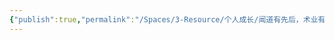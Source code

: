 ```yaml
---
{"publish":true,"permalink":"/Spaces/3-Resource/个人成长/闻道有先后，术业有专攻.md","title":"闻道有先后，术业有专攻","created":"2022-06-09","modified":"2023-03-14","published":"2025-07-29T23:04:32.118+08:00","cssclasses":""}
---
```



